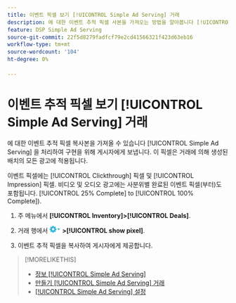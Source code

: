 ```yaml
---
title: 이벤트 픽셀 보기 [!UICONTROL Simple Ad Serving] 거래
description: 에 대한 이벤트 추적 픽셀 사본을 가져오는 방법을 알아봅니다 [!UICONTROL Simple Ad Serving] 거래
feature: DSP Simple Ad Serving
source-git-commit: 22f5d8279fadfcf79e2cd41566321f423d63eb16
workflow-type: tm+mt
source-wordcount: '104'
ht-degree: 0%

---
```


# 이벤트 추적 픽셀 보기 [!UICONTROL Simple Ad Serving] 거래

에 대한 이벤트 추적 픽셀 복사본을 가져올 수 있습니다 [!UICONTROL Simple Ad Serving] 을 처리하여 구현을 위해 게시자에게 보냅니다. 이 픽셀은 거래에 의해 생성된 배치의 모든 광고에 적용됩니다.

이벤트 픽셀에는 [!UICONTROL Clickthrough] 픽셀 및 [!UICONTROL Impression] 픽셀. 비디오 및 오디오 광고에는 사분위별 완료된 이벤트 픽셀(부터)도 포함됩니다. [!UICONTROL 25% Complete] to [!UICONTROL 100% Complete]).

1. 주 메뉴에서 **[!UICONTROL Inventory]>[!UICONTROL Deals]**.

1. 거래 행에서 ![옵션 메뉴](/help/dsp/assets/options-menu.png) **>[!UICONTROL show pixel]**.

1. 이벤트 추적 픽셀을 복사하여 게시자에게 제공합니다.

>[!MORELIKETHIS]
>
>* [정보 [!UICONTROL Simple Ad Serving]](simple-deal-about.md)
>* [만들기 [!UICONTROL Simple Ad Serving] 거래](simple-deal-create.md)
>* [[!UICONTROL Simple Ad Serving] 설정](simple-deal-settings.md)

